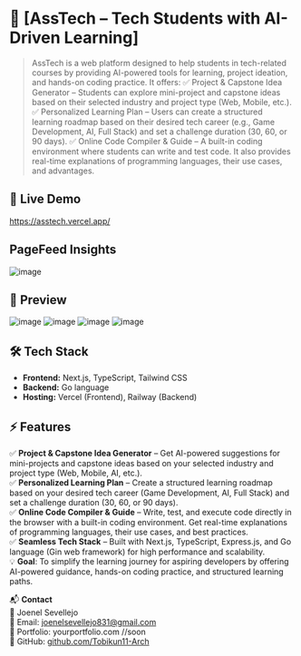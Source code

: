 # 🚀 [AssTech – Tech Students with AI-Driven Learning]
> AssTech is a web platform designed to help students in tech-related courses by providing AI-powered tools for learning, project ideation, and hands-on coding practice. It offers:
✅ Project & Capstone Idea Generator – Students can explore mini-project and capstone ideas based on their selected industry and project type (Web, Mobile, etc.).
✅ Personalized Learning Plan – Users can create a structured learning roadmap based on their desired tech career (e.g., Game Development, AI, Full Stack) and set a challenge duration (30, 60, or 90 days).
✅ Online Code Compiler & Guide – A built-in coding environment where students can write and test code. It also provides real-time explanations of programming languages, their use cases, and advantages.


## 🔗 Live Demo  
https://asstech.vercel.app/

## PageFeed Insights
![image](https://github.com/user-attachments/assets/bece9010-08eb-4a56-a97f-cf7aafc605a4)

## 📸 Preview  
![image](https://github.com/user-attachments/assets/60532dd8-0ecb-4a7c-923c-b7fbcd41ba69)
![image](https://github.com/user-attachments/assets/db9c1ef5-4001-4aa0-8335-58cbae35253d)
![image](https://github.com/user-attachments/assets/74dccd19-c72a-4b62-bf68-3d062344625b)
![image](https://github.com/user-attachments/assets/9998a12e-6fc3-4eaf-86ca-07ae9279e090)


## 🛠️ Tech Stack  
- **Frontend:** Next.js, TypeScript, Tailwind CSS  
- **Backend:** Go language
- **Hosting:** Vercel (Frontend), Railway (Backend)

## ⚡ Features  
✅ **Project & Capstone Idea Generator** – Get AI-powered suggestions for mini-projects and capstone ideas based on your selected industry and project type (Web, Mobile, AI, etc.).  
✅ **Personalized Learning Plan** – Create a structured learning roadmap based on your desired tech career (Game Development, AI, Full Stack) and set a challenge duration (30, 60, or 90 days).  
✅ **Online Code Compiler & Guide** – Write, test, and execute code directly in the browser with a built-in coding environment. Get real-time explanations of programming languages, their use cases, and best practices.  
✅ **Seamless Tech Stack** – Built with Next.js, TypeScript, Express.js, and Go language (Gin web framework) for high performance and scalability.  
💡 **Goal**: To simplify the learning journey for aspiring developers by offering AI-powered guidance, hands-on coding practice, and structured learning paths.  



📬 **Contact**  
👤 Joenel Sevellejo  
📧 Email: [joenelsevellejo831@gmail.com](mailto:joenelsevellejo831@gmail.com)  
🔗 Portfolio: yourportfolio.com //soon  
🐙 GitHub: [github.com/Tobikun11-Arch](https://github.com/Tobikun11-Arch)  
